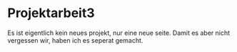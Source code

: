 # Projektarbeit3
Es ist eigentlich kein neues projekt, nur eine neue seite. Damit es aber nicht vergessen wir, haben ich es seperat gemacht.
